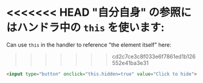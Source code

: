 <<<<<<< HEAD
"自分自身" の参照にはハンドラ中の `this` を使います:
=======
Can use `this` in the handler to reference "the element itself" here:
>>>>>>> cd2c7ce3c8f033e6f7861ed1b126552e41ba3e31

```html run height=50
<input type="button" onclick="this.hidden=true" value="Click to hide">
```
